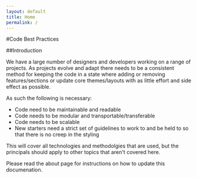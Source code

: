 ```yaml
---
layout: default
title: Home
permalink: /
---
```



#Code Best Practices

##Introduction

We have a large number of designers and developers working on a range of projects. As projects evolve and adapt there needs to be a consistent method for keeping the code in a state where adding or removing features/sections or update core themes/layouts with as little effort and side effect as possible.

As such the following is necessary:


- Code need to be maintainable and readable
- Code needs to be modular and transportable/transferable
- Code needs to be scalable
- New starters need a strict set of guidelines to work to and be held to so that there is no creep in the styling

This will cover all technologies and methodolgies that are used, but the principals should apply to other topics that aren't covered here.

Please read the about page for instructions on how to update this documenation.
